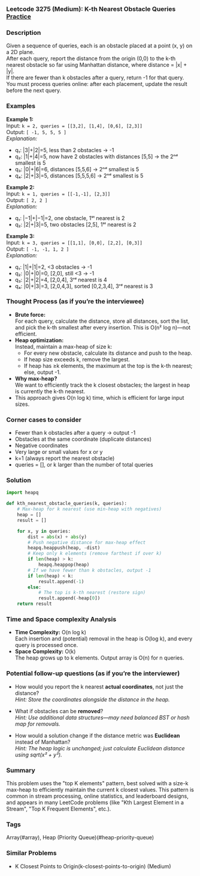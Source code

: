 ### Leetcode 3275 (Medium): K-th Nearest Obstacle Queries [Practice](https://leetcode.com/problems/k-th-nearest-obstacle-queries)

### Description  
Given a sequence of queries, each is an obstacle placed at a point (x, y) on a 2D plane.  
After each query, report the distance from the origin (0,0) to the k-th nearest obstacle so far using Manhattan distance, where distance = |x| + |y|.  
If there are fewer than k obstacles after a query, return -1 for that query.  
You must process queries online: after each placement, update the result before the next query.

### Examples  

**Example 1:**  
Input: `k = 2, queries = [[3,2], [1,4], [0,6], [2,3]]`  
Output: `[ -1, 5, 5, 5 ]`  
*Explanation:*
- q₁: |3|+|2|=5, less than 2 obstacles → -1  
- q₂: |1|+|4|=5, now have 2 obstacles with distances [5,5] → the 2ⁿᵈ smallest is 5  
- q₃: |0|+|6|=6, distances [5,5,6] → 2ⁿᵈ smallest is 5  
- q₄: |2|+|3|=5, distances [5,5,5,6] → 2ⁿᵈ smallest is 5

**Example 2:**  
Input: `k = 1, queries = [[-1,-1], [2,3]]`  
Output: `[ 2, 2 ]`  
*Explanation:*
- q₁: |−1|+|−1|=2, one obstacle, 1ˢᵗ nearest is 2  
- q₂: |2|+|3|=5, two obstacles [2,5], 1ˢᵗ nearest is 2

**Example 3:**  
Input: `k = 3, queries = [[1,1], [0,0], [2,2], [0,3]]`  
Output: `[ -1, -1, 1, 2 ]`  
*Explanation:*
- q₁: |1|+|1|=2, <3 obstacles → -1  
- q₂: |0|+|0|=0, [2,0], still <3 → -1  
- q₃: |2|+|2|=4, [2,0,4], 3ʳᵈ nearest is 4  
- q₄: |0|+|3|=3, [2,0,4,3], sorted [0,2,3,4], 3ʳᵈ nearest is 3

### Thought Process (as if you’re the interviewee)  
- **Brute force:**  
  For each query, calculate the distance, store all distances, sort the list, and pick the k-th smallest after every insertion. This is O(n² log n)—not efficient.
- **Heap optimization:**  
  Instead, maintain a max-heap of size k:  
  - For every new obstacle, calculate its distance and push to the heap.  
  - If heap size exceeds k, remove the largest.  
  - If heap has ≥k elements, the maximum at the top is the k-th nearest; else, output -1.
- **Why max-heap?**  
  We want to efficiently track the k closest obstacles; the largest in heap is currently the k-th nearest.
- This approach gives O(n log k) time, which is efficient for large input sizes.

### Corner cases to consider  
- Fewer than k obstacles after a query → output -1  
- Obstacles at the same coordinate (duplicate distances)  
- Negative coordinates  
- Very large or small values for x or y  
- k=1 (always report the nearest obstacle)  
- queries = [], or k larger than the number of total queries

### Solution

```python
import heapq

def kth_nearest_obstacle_queries(k, queries):
    # Max-heap for k nearest (use min-heap with negatives)
    heap = []
    result = []

    for x, y in queries:
        dist = abs(x) + abs(y)
        # Push negative distance for max-heap effect
        heapq.heappush(heap, -dist)
        # Keep only k elements (remove farthest if over k)
        if len(heap) > k:
            heapq.heappop(heap)
        # If we have fewer than k obstacles, output -1
        if len(heap) < k:
            result.append(-1)
        else:
            # The top is k-th nearest (restore sign)
            result.append(-heap[0])
    return result
```

### Time and Space complexity Analysis  

- **Time Complexity:** O(n log k)  
  Each insertion and (potential) removal in the heap is O(log k), and every query is processed once.
- **Space Complexity:** O(k)  
  The heap grows up to k elements. Output array is O(n) for n queries.

### Potential follow-up questions (as if you’re the interviewer)  

- How would you report the k nearest **actual coordinates**, not just the distance?  
  *Hint: Store the coordinates alongside the distance in the heap.*

- What if obstacles can be **removed**?  
  *Hint: Use additional data structures—may need balanced BST or hash map for removals.*

- How would a solution change if the distance metric was **Euclidean** instead of Manhattan?  
  *Hint: The heap logic is unchanged; just calculate Euclidean distance using sqrt(x² + y²).*

### Summary
This problem uses the "top K elements" pattern, best solved with a size-k max-heap to efficiently maintain the current k closest values. This pattern is common in stream processing, online statistics, and leaderboard designs, and appears in many LeetCode problems (like "Kth Largest Element in a Stream", "Top K Frequent Elements", etc.).

### Tags
Array(#array), Heap (Priority Queue)(#heap-priority-queue)

### Similar Problems
- K Closest Points to Origin(k-closest-points-to-origin) (Medium)
